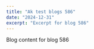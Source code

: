```yaml
---
title: "Ak test blogs 586"
date: "2024-12-31"
excerpt: "Excerpt for blog 586"
---
```


Blog content for blog 586
